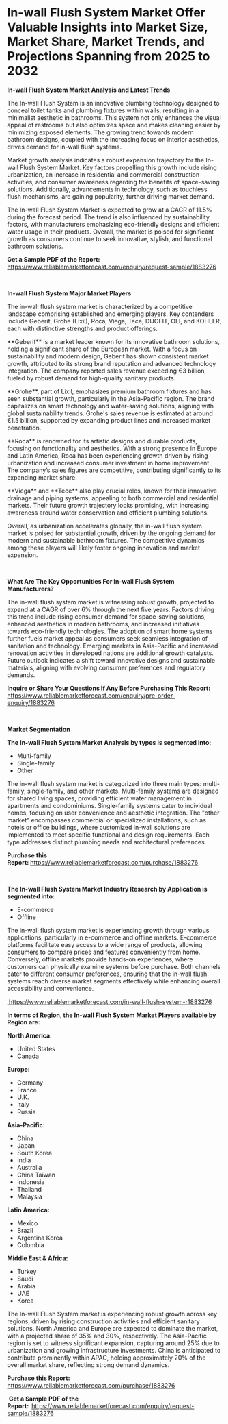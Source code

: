<p><h1>In-wall Flush System Market Offer Valuable Insights into Market Size, Market Share, Market Trends, and Projections Spanning from 2025 to 2032</h1></p><p><strong>In-wall Flush System Market Analysis and Latest Trends</strong></p>
<p><p>The In-wall Flush System is an innovative plumbing technology designed to conceal toilet tanks and plumbing fixtures within walls, resulting in a minimalist aesthetic in bathrooms. This system not only enhances the visual appeal of restrooms but also optimizes space and makes cleaning easier by minimizing exposed elements. The growing trend towards modern bathroom designs, coupled with the increasing focus on interior aesthetics, drives demand for in-wall flush systems.</p><p>Market growth analysis indicates a robust expansion trajectory for the In-wall Flush System Market. Key factors propelling this growth include rising urbanization, an increase in residential and commercial construction activities, and consumer awareness regarding the benefits of space-saving solutions. Additionally, advancements in technology, such as touchless flush mechanisms, are gaining popularity, further driving market demand.</p><p>The In-wall Flush System Market is expected to grow at a CAGR of 11.5% during the forecast period. The trend is also influenced by sustainability factors, with manufacturers emphasizing eco-friendly designs and efficient water usage in their products. Overall, the market is poised for significant growth as consumers continue to seek innovative, stylish, and functional bathroom solutions.</p></p>
<p><strong>Get a Sample PDF of the Report:&nbsp;</strong> <a href="https://www.reliablemarketforecast.com/enquiry/request-sample/1883276?utm_campaign=2447&utm_medium=2&utm_source=Github&utm_content=ia&utm_term=12042025&utm_id=in-wall-flush-system">https://www.reliablemarketforecast.com/enquiry/request-sample/1883276</a></p>
<p>&nbsp;</p>
<p><strong>In-wall Flush System Major Market Players</strong></p>
<p><p>The in-wall flush system market is characterized by a competitive landscape comprising established and emerging players. Key contenders include Geberit, Grohe (Lixil), Roca, Viega, Tece, DUOFIT, OLI, and KOHLER, each with distinctive strengths and product offerings.</p><p>**Geberit** is a market leader known for its innovative bathroom solutions, holding a significant share of the European market. With a focus on sustainability and modern design, Geberit has shown consistent market growth, attributed to its strong brand reputation and advanced technology integration. The company reported sales revenue exceeding €3 billion, fueled by robust demand for high-quality sanitary products.</p><p>**Grohe**, part of Lixil, emphasizes premium bathroom fixtures and has seen substantial growth, particularly in the Asia-Pacific region. The brand capitalizes on smart technology and water-saving solutions, aligning with global sustainability trends. Grohe's sales revenue is estimated at around €1.5 billion, supported by expanding product lines and increased market penetration.</p><p>**Roca** is renowned for its artistic designs and durable products, focusing on functionality and aesthetics. With a strong presence in Europe and Latin America, Roca has been experiencing growth driven by rising urbanization and increased consumer investment in home improvement. The company’s sales figures are competitive, contributing significantly to its expanding market share.</p><p>**Viega** and **Tece** also play crucial roles, known for their innovative drainage and piping systems, appealing to both commercial and residential markets. Their future growth trajectory looks promising, with increasing awareness around water conservation and efficient plumbing solutions.</p><p>Overall, as urbanization accelerates globally, the in-wall flush system market is poised for substantial growth, driven by the ongoing demand for modern and sustainable bathroom fixtures. The competitive dynamics among these players will likely foster ongoing innovation and market expansion.</p></p>
<p>&nbsp;</p>
<p><strong>What Are The Key Opportunities For In-wall Flush System Manufacturers?</strong></p>
<p><p>The in-wall flush system market is witnessing robust growth, projected to expand at a CAGR of over 6% through the next five years. Factors driving this trend include rising consumer demand for space-saving solutions, enhanced aesthetics in modern bathrooms, and increased initiatives towards eco-friendly technologies. The adoption of smart home systems further fuels market appeal as consumers seek seamless integration of sanitation and technology. Emerging markets in Asia-Pacific and increased renovation activities in developed nations are additional growth catalysts. Future outlook indicates a shift toward innovative designs and sustainable materials, aligning with evolving consumer preferences and regulatory demands.</p></p>
<p><strong>Inquire or Share Your Questions If Any Before Purchasing This Report:</strong> <a href="https://www.reliablemarketforecast.com/enquiry/pre-order-enquiry/1883276?utm_campaign=2447&utm_medium=2&utm_source=Github&utm_content=ia&utm_term=12042025&utm_id=in-wall-flush-system">https://www.reliablemarketforecast.com/enquiry/pre-order-enquiry/1883276</a></p>
<p>&nbsp;</p>
<p><strong>Market Segmentation</strong></p>
<p><strong>The In-wall Flush System Market Analysis by types is segmented into:</strong></p>
<p><ul><li>Multi-family</li><li>Single-family</li><li>Other</li></ul></p>
<p><p>The in-wall flush system market is categorized into three main types: multi-family, single-family, and other markets. Multi-family systems are designed for shared living spaces, providing efficient water management in apartments and condominiums. Single-family systems cater to individual homes, focusing on user convenience and aesthetic integration. The "other market" encompasses commercial or specialized installations, such as hotels or office buildings, where customized in-wall solutions are implemented to meet specific functional and design requirements. Each type addresses distinct plumbing needs and architectural preferences.</p></p>
<p><strong>Purchase this Report:&nbsp;</strong><a href="https://www.reliablemarketforecast.com/purchase/1883276?utm_campaign=2447&utm_medium=2&utm_source=Github&utm_content=ia&utm_term=12042025&utm_id=in-wall-flush-system">https://www.reliablemarketforecast.com/purchase/1883276</a></p>
<p>&nbsp;</p>
<p><strong>The In-wall Flush System Market Industry Research by Application is segmented into:</strong></p>
<p><ul><li>E-commerce</li><li>Offline</li></ul></p>
<p><p>The in-wall flush system market is experiencing growth through various applications, particularly in e-commerce and offline markets. E-commerce platforms facilitate easy access to a wide range of products, allowing consumers to compare prices and features conveniently from home. Conversely, offline markets provide hands-on experiences, where customers can physically examine systems before purchase. Both channels cater to different consumer preferences, ensuring that the in-wall flush systems reach diverse market segments effectively while enhancing overall accessibility and convenience.</p></p>
<p><a href="https://www.reliablemarketforecast.com/in-wall-flush-system-r1883276?utm_campaign=2447&utm_medium=2&utm_source=Github&utm_content=ia&utm_term=12042025&utm_id=in-wall-flush-system">&nbsp;https://www.reliablemarketforecast.com/in-wall-flush-system-r1883276</a></p>
<p><strong>In terms of Region, the In-wall Flush System Market Players available by Region are:</strong></p>
<p>
    <p> <strong> North America: </strong>
        <ul>
            <li>United States</li>
            <li>Canada</li>
        </ul>
        </p> 
    <p> <strong> Europe: </strong>
        <ul>
            <li>Germany</li>
            <li>France</li>
            <li>U.K.</li>
            <li>Italy</li>
            <li>Russia</li>
        </ul>
        </p> 
    <p> <strong> Asia-Pacific: </strong>
        <ul>
            <li>China</li>
            <li>Japan</li>
            <li>South Korea</li>
            <li>India</li>
            <li>Australia</li>
            <li>China Taiwan</li>
            <li>Indonesia</li>
            <li>Thailand</li>
            <li>Malaysia</li>
        </ul>
        </p> 
    <p> <strong> Latin America: </strong>
        <ul>
            <li>Mexico</li>
            <li>Brazil</li>
            <li>Argentina Korea</li>
            <li>Colombia</li>
        </ul>
        </p> 
    <p> <strong> Middle East & Africa: </strong>
        <ul>
            <li>Turkey</li>
            <li>Saudi</li>
            <li>Arabia</li>
            <li>UAE</li>
            <li>Korea</li>
        </ul>
    </p>
    </p>
<p><p>The In-wall Flush System market is experiencing robust growth across key regions, driven by rising construction activities and efficient sanitary solutions. North America and Europe are expected to dominate the market, with a projected share of 35% and 30%, respectively. The Asia-Pacific region is set to witness significant expansion, capturing around 25% due to urbanization and growing infrastructure investments. China is anticipated to contribute prominently within APAC, holding approximately 20% of the overall market share, reflecting strong demand dynamics.</p></p>
<p><strong>Purchase this Report: </strong><a href="https://www.reliablemarketforecast.com/purchase/1883276?utm_campaign=2447&utm_medium=2&utm_source=Github&utm_content=ia&utm_term=12042025&utm_id=in-wall-flush-system">https://www.reliablemarketforecast.com/purchase/1883276</a></p>
<p>&nbsp;<strong>Get a Sample PDF of the Report:&nbsp;&nbsp;</strong><a href="https://www.reliablemarketforecast.com/enquiry/request-sample/1883276?utm_campaign=2447&utm_medium=2&utm_source=Github&utm_content=ia&utm_term=12042025&utm_id=in-wall-flush-system">https://www.reliablemarketforecast.com/enquiry/request-sample/1883276</a></p>
<p><strong></strong></p>
<p><p></p><p></p><p></p></p>